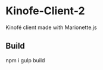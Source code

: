 Kinofe-Client-2
===============

Kinofé client made with Marionette.js

Build
-----

npm i
gulp build
